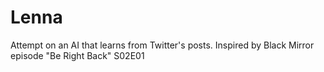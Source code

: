 # Lenna
Attempt on an AI that learns from Twitter's posts. Inspired by Black Mirror episode "Be Right Back" S02E01

